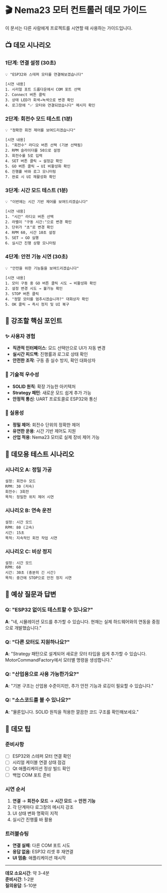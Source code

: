 # 🎬 Nema23 모터 컨트롤러 데모 가이드

이 문서는 다른 사람에게 프로젝트를 시연할 때 사용하는 가이드입니다.

## 📺 데모 시나리오

### 1단계: 연결 설정 (30초)
```
💡 "ESP32와 스테퍼 모터를 연결해보겠습니다"

[시연 내용]
1. 시리얼 포트 드롭다운에서 COM 포트 선택
2. Connect 버튼 클릭
3. 상태 LED가 회색→녹색으로 변경 확인
4. 로그창에 "✅ 모터와 연결되었습니다" 메시지 확인
```

### 2단계: 회전수 모드 테스트 (1분)
```
💡 "정확한 회전 제어를 보여드리겠습니다"

[시연 내용]
1. "회전수" 라디오 버튼 선택 (기본 선택됨)
2. RPM 슬라이더를 50으로 설정
3. 회전수를 5로 입력
4. SET 버튼 클릭 → 설정값 확인
5. GO 버튼 클릭 → UI 비활성화 확인
6. 진행률 바와 로그 모니터링
7. 완료 시 UI 재활성화 확인
```

### 3단계: 시간 모드 테스트 (1분)
```
💡 "이번에는 시간 기반 제어를 보여드리겠습니다"

[시연 내용]
1. "시간" 라디오 버튼 선택
2. 라벨이 "구동 시간:"으로 변경 확인
3. 단위가 "초"로 변경 확인
4. RPM 60, 시간 10초 설정
5. SET → GO 실행
6. 실시간 진행 상황 모니터링
```

### 4단계: 안전 기능 시연 (30초)
```
💡 "안전을 위한 기능들을 보여드리겠습니다"

[시연 내용]
1. 모터 구동 중 GO 버튼 클릭 시도 → 비활성화 확인
2. 설정 변경 시도 → 불가능 확인
3. STOP 버튼 클릭
4. "정말 모터를 멈추시겠습니까?" 대화상자 확인
5. OK 클릭 → 즉시 정지 및 UI 복구
```

## 🎯 강조할 핵심 포인트

### ✨ 사용자 경험
- **직관적 인터페이스**: 모드 선택만으로 UI가 자동 변경
- **실시간 피드백**: 진행률과 로그로 상태 확인
- **안전한 조작**: 구동 중 실수 방지, 확인 대화상자

### 🔧 기술적 우수성
- **SOLID 원칙**: 확장 가능한 아키텍처
- **Strategy 패턴**: 새로운 모드 쉽게 추가 가능
- **안정적 통신**: UART 프로토콜로 ESP32와 통신

### 🚀 실용성
- **정밀 제어**: 회전수 단위의 정확한 제어
- **유연한 운용**: 시간 기반 제어도 지원
- **산업 적용**: Nema23 모터로 실제 장비 제어 가능

## 📱 데모용 테스트 시나리오

### 시나리오 A: 정밀 가공
```
설정: 회전수 모드
RPM: 30 (저속)
회전수: 3회전
목적: 정밀한 위치 제어 시연
```

### 시나리오 B: 연속 운전
```
설정: 시간 모드  
RPM: 80 (고속)
시간: 15초
목적: 지속적인 회전 작업 시연
```

### 시나리오 C: 비상 정지
```
설정: 시간 모드
RPM: 60
시간: 30초 (충분히 긴 시간)
목적: 중간에 STOP으로 안전 정지 시연
```

## 💬 예상 질문과 답변

### Q: "ESP32 없이도 테스트할 수 있나요?"
**A**: "네, 시뮬레이션 모드를 추가할 수 있습니다. 현재는 실제 하드웨어와의 연동을 중점으로 개발했습니다."

### Q: "다른 모터도 지원하나요?"
**A**: "Strategy 패턴으로 설계되어 새로운 모터 타입을 쉽게 추가할 수 있습니다. MotorCommandFactory에서 모터별 명령을 생성합니다."

### Q: "산업용으로 사용 가능한가요?"
**A**: "기본 구조는 산업용 수준이지만, 추가 안전 기능과 로깅이 필요할 수 있습니다."

### Q: "소스코드를 볼 수 있나요?"
**A**: "물론입니다. SOLID 원칙을 적용한 깔끔한 코드 구조를 확인해보세요."

## 🎪 데모 팁

### 준비사항
- [ ] ESP32와 스테퍼 모터 연결 확인
- [ ] 시리얼 케이블 연결 상태 점검
- [ ] Qt 애플리케이션 정상 빌드 확인
- [ ] 백업 COM 포트 준비

### 시연 순서
1. **연결** → **회전수 모드** → **시간 모드** → **안전 기능**
2. 각 단계마다 로그창의 메시지 강조
3. UI 상태 변화 명확히 지적
4. 실시간 진행률 바 활용

### 트러블슈팅
- **연결 실패**: 다른 COM 포트 시도
- **응답 없음**: ESP32 리셋 후 재연결
- **UI 멈춤**: 애플리케이션 재시작

---

**데모 소요시간**: 약 3-4분  
**준비시간**: 1-2분  
**질의응답**: 5-10분